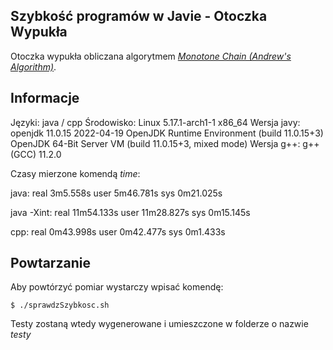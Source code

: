 Szybkość programów w Javie - Otoczka Wypukła
--------------------------------------------
Otoczka wypukła obliczana algorytmem [*Monotone Chain (Andrew's Algorithm)*](https://en.wikipedia.org/wiki/Convex_hull_algorithms).

Informacje
----------
Języki: java / cpp
Środowisko: Linux 5.17.1-arch1-1 x86_64
Wersja javy: openjdk 11.0.15 2022-04-19
             OpenJDK Runtime Environment (build 11.0.15+3)
             OpenJDK 64-Bit Server VM (build 11.0.15+3, mixed mode)
Wersja g++: g++ (GCC) 11.2.0

Czasy mierzone komendą *time*:

java: 
real 3m5.558s
user 5m46.781s
sys 0m21.025s

java -Xint:
real 11m54.133s
user 11m28.827s
sys 0m15.145s

cpp:
real 0m43.998s
user 0m42.477s
sys 0m1.433s

Powtarzanie
-----------
Aby powtórzyć pomiar wystarczy wpisać komendę:
  
    $ ./sprawdzSzybkosc.sh

Testy zostaną wtedy wygenerowane i umieszczone w folderze o nazwie *testy*
